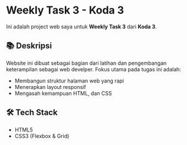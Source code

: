# Weekly Task 3 - Koda 3

Ini adalah project web saya untuk **Weekly Task 3** dari **Koda 3**.

## 📚 Deskripsi

Website ini dibuat sebagai bagian dari latihan dan pengembangan keterampilan sebagai web develper. Fokus utama pada tugas ini adalah:

- Membangun struktur halaman web yang rapi
- Menerapkan layout responsif
- Mengasah kemampuan HTML, dan CSS

## 🛠️ Tech Stack

- HTML5
- CSS3 (Flexbox & Grid)
